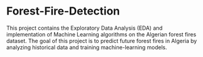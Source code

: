 # Forest-Fire-Detection
This project contains the Exploratory Data Analysis (EDA) and implementation of Machine  Learning algorithms on the Algerian forest fires dataset. The goal of this project is to predict  future forest fires in Algeria by analyzing historical data and training machine-learning  models. 
